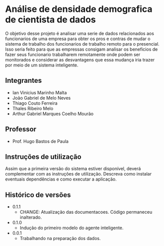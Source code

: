 # Análise de densidade demografica de cientista de dados

   O objetivo desse projeto é analisar uma serie de dados relacionados aos funcionarios de uma empresa para obter os pros e contras de mudar o sistema de trabalho dos funcionarios de trabalho remoto para o presencial.
   Isso seria feito para que as empressas consigam analisar os beneficios de fazer seus funcionario trabalharem remotamente onde podem ser monitorados e considerar as desvantagens que essa mudança iria trazer por meio de um sistema inteligente.
## Integrantes

* Ian Vinicius Marinho Malta
* João Gabriel de Melo Neves
* Thiago Couto Ferreira
* Thales Ribeiro Melo
* Arthur Gabriel Marques Coelho Mourão

## Professor

* Prof. Hugo Bastos de Paula

## Instruções de utilização

Assim que a primeira versão do sistema estiver disponível, deverá complementar com as instruções de utilização. Descreva como instalar eventuais dependências e como executar a aplicação.

## Histórico de versões

* 0.1.1
    * CHANGE: Atualização das documentacoes. Código permaneceu inalterado.
* 0.1.0
    * Indução do primeiro modelo do agente inteligente.
* 0.0.1
    * Trabalhando na preparação dos dados.

